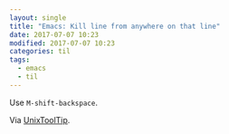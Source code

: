 ```yaml
---
layout: single
title: "Emacs: Kill line from anywhere on that line"
date: 2017-07-07 10:23
modified: 2017-07-07 10:23
categories: til
tags:
  - emacs
  - til
---
```


Use `M-shift-backspace`.

Via [UnixToolTip](https://twitter.com/UnixToolTip/status/844951955894124548).
